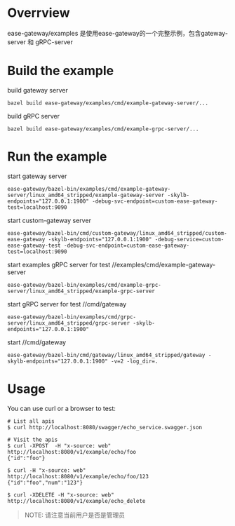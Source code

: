 # Overrview

ease-gateway/examples 是使用ease-gateway的一个完整示例，包含gateway-server 和 gRPC-server

# Build the example

build gateway server
```
bazel build ease-gateway/examples/cmd/example-gateway-server/... 
```

build gRPC server
```
bazel build ease-gateway/examples/cmd/example-grpc-server/...
```

# Run the example

start gateway server
```
ease-gateway/bazel-bin/examples/cmd/example-gateway-server/linux_amd64_stripped/example-gateway-server -skylb-endpoints="127.0.0.1:1900" -debug-svc-endpoint=custom-ease-gateway-test=localhost:9090
```

start custom-gateway server
```
ease-gateway/bazel-bin/cmd/custom-gateway/linux_amd64_stripped/custom-ease-gateway -skylb-endpoints="127.0.0.1:1900" -debug-service=custom-ease-gateway-test -debug-svc-endpoint=custom-ease-gateway-test=localhost:9090
```

start examples gRPC server for test //examples/cmd/example-gateway-server
```
ease-gateway/bazel-bin/examples/cmd/example-grpc-server/linux_amd64_stripped/example-grpc-server
```

start gRPC server for test //cmd/gateway
```
ease-gateway/bazel-bin/examples/cmd/grpc-server/linux_amd64_stripped/grpc-server -skylb-endpoints="127.0.0.1:1900"
```

start //cmd/gateway
```
ease-gateway/bazel-bin/cmd/gateway/linux_amd64_stripped/gateway -skylb-endpoints="127.0.0.1:1900" -v=2 -log_dir=.
```

# Usage

You can use curl or a browser to test:
```
# List all apis
$ curl http://localhost:8080/swagger/echo_service.swagger.json

# Visit the apis
$ curl -XPOST  -H "x-source: web" http://localhost:8080/v1/example/echo/foo
{"id":"foo"}

$ curl -H "x-source: web"  http://localhost:8080/v1/example/echo/foo/123
{"id":"foo","num":"123"}

$ curl -XDELETE -H "x-source: web"  http://localhost:8080/v1/example/echo_delete
```

> NOTE: 请注意当前用户是否是管理员